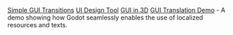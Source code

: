 [Simple GUI Transitions](https://godotengine.org/asset-library/asset/2134)
[UI Design Tool](https://godotengine.org/asset-library/asset/717)
[GUI in 3D](https://github.com/godotengine/godot-demo-projects/tree/3.5-9e68af3/viewport/gui_in_3d)
[GUI Translation Demo](https://godotengine.org/asset-library/asset/134) - A demo showing how Godot seamlessly enables the use of localized resources and texts.




